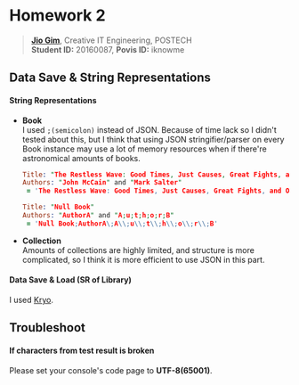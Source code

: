 # Homework 2
> **[Jio Gim](mailto:jio.gim@postech.edu)**, Creative IT Engineering, POSTECH  
> **Student ID:** 20160087, **Povis ID:** iknowme

## Data Save & String Representations
#### String Representations
+ **Book**  
    I used `;(semicolon)` instead of JSON. Because of time lack so I didn't tested about this, but I think that using JSON stringifier/parser on every Book instance may use a lot of memory resources when if there're astronomical amounts of books.  
    ```prolog
    Title: "The Restless Wave: Good Times, Just Causes, Great Fights, and Other Appreciations"
    Authors: "John McCain" and "Mark Salter"
     = 'The Restless Wave: Good Times, Just Causes, Great Fights, and Other Appreciations;John McCain\;Mark Salter'
    
    Title: "Null Book"
    Authors: "AuthorA" and "A;u;t;h;o;r;B"
     = 'Null Book;AuthorA\;A\\;u\\;t\\;h\\;o\\;r\\;B'
    ```  
+ **Collection**  
    Amounts of collections are highly limited, and structure is more complicated, so I think it is more efficient to use JSON in this part.  

#### Data Save & Load (SR of Library)
I used [Kryo](https://github.com/EsotericSoftware/kryo).

## Troubleshoot
#### If characters from test result is broken
Please set your console's code page to **UTF-8(65001)**.

